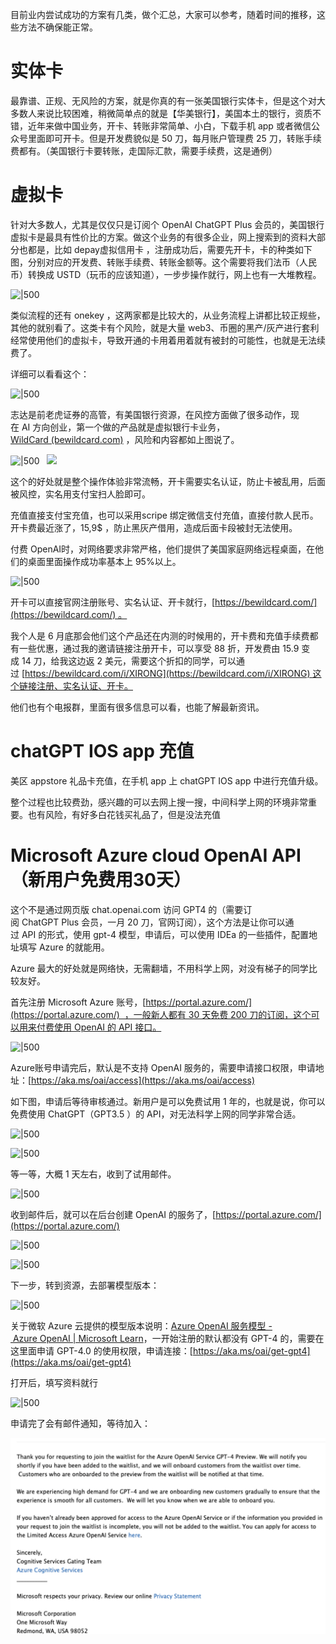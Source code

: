 目前业内尝试成功的方案有几类，做个汇总，大家可以参考，随着时间的推移，这些方法不确保能正常。

# 实体卡

最靠谱、正规、无风险的方案，就是你真的有一张美国银行实体卡，但是这个对大多数人来说比较困难，稍微简单点的就是【华美银行】，美国本土的银行，资质不错，近年来做中国业务，开卡、转账非常简单、小白，下载手机 app 或者微信公众号里面即可开卡。但是开发费貌似是 50 刀，每月账户管理费 25 刀，转账手续费都有。（美国银行卡要转账，走国际汇款，需要手续费，这是通例）

# 虚拟卡

针对大多数人，尤其是仅仅只是订阅个 OpenAI ChatGPT Plus 会员的，美国银行虚拟卡是最具有性价比的方案。做这个业务的有很多企业，网上搜索到的资料大部分也都是，比如 depay虚拟信用卡 ，注册成功后，需要先开卡，卡的种类如下图，分别对应的开发费、转账手续费、转账金额等。这个需要将我们法币（人民币）转换成 USTD（玩币的应该知道），一步步操作就行，网上也有一大堆教程。

![|500](https://alidocs.oss-cn-zhangjiakou.aliyuncs.com/res/Mp7ldGepEGavOBQN/img/9bb01d3a-366d-4ef1-9807-868092cd3faf.png)

类似流程的还有 onekey ，这两家都是比较大的，从业务流程上讲都比较正规些，其他的就别看了。这类卡有个风险，就是大量 web3、币圈的黑产/灰产进行套利经常使用他们的虚拟卡，导致开通的卡用着用着就有被封的可能性，也就是无法续费了。

详细可以看看这个：

![|500](https://alidocs.oss-cn-zhangjiakou.aliyuncs.com/res/Mp7ldGepEGavOBQN/img/1f45452a-8378-49b0-88f2-f25fb3dc7c93.png)

志达是前老虎证券的高管，有美国银行资源，在风控方面做了很多动作，现在 AI 方向创业，第一个做的产品就是虚拟银行卡业务，[WildCard (bewildcard.com)](https://bewildcard.com/card) ，风险和内容都如上图说了。

![|500](https://alidocs.oss-cn-zhangjiakou.aliyuncs.com/res/Mp7ldGepEGavOBQN/img/ec6e627e-e186-4ce0-aa01-e59f4978bec7.png)   ![](https://alidocs.oss-cn-zhangjiakou.aliyuncs.com/res/Mp7ldGepEGavOBQN/img/ac921378-5a75-4e42-aaa6-7cbd84271f38.png)

这个的好处就是整个操作体验非常流畅，开卡需要实名认证，防止卡被乱用，后面被风控，实名用支付宝扫人脸即可。

充值直接支付宝充值，也可以采用scripe 绑定微信支付充值，直接付款人民币。开卡费最近涨了，15,9$ ，防止黑灰产借用，造成后面卡段被封无法使用。

付费 OpenAI时，对网络要求非常严格，他们提供了美国家庭网络远程桌面，在他们的桌面里面操作成功率基本上 95%以上。

![|500](https://alidocs.oss-cn-zhangjiakou.aliyuncs.com/res/Mp7ldGepEGavOBQN/img/6911f3f2-5f33-43e1-ae64-aa92223eb17d.png)

开卡可以直接官网注册账号、实名认证、开卡就行，[https://bewildcard.com/](https://bewildcard.com/) 。

我个人是 6 月底那会他们这个产品还在内测的时候用的，开卡费和充值手续费都有一些优惠，通过我的邀请链接注册开卡，可以享受 88 折，开发费由 15.9 变成 14 刀，给我这边返 2 美元，需要这个折扣的同学，可以通过 [https://bewildcard.com/i/XIRONG](https://bewildcard.com/i/XIRONG) 这个链接注册、实名认证、开卡。

他们也有个电报群，里面有很多信息可以看，也能了解最新资讯。

# chatGPT IOS app 充值

美区 appstore 礼品卡充值，在手机 app 上 chatGPT IOS app 中进行充值升级。

整个过程也比较费劲，感兴趣的可以去网上搜一搜，中间科学上网的环境非常重要。也有风险，有好多白花钱买礼品了，但是没法充值

# Microsoft Azure cloud OpenAI API（新用户免费用30天）

这个不是通过网页版 chat.openai.com 访问 GPT4 的（需要订阅 ChatGPT Plus 会员，一月 20 刀，官网订阅），这个方法是让你可以通过 API 的形式，使用 gpt-4 模型，申请后，可以使用 IDEa 的一些插件，配置地址填写 Azure 的就能用。

Azure 最大的好处就是网络快，无需翻墙，不用科学上网，对没有梯子的同学比较友好。

首先注册 Microsoft Azure 账号，[https://portal.azure.com/](https://portal.azure.com/)  ，一般新人都有 30 天免费 200 刀的订阅，这个可以用来付费使用 OpenAI 的 API 接口。

![|500](https://alidocs.oss-cn-zhangjiakou.aliyuncs.com/res/Mp7ldGepEGavOBQN/img/a4c01b5b-e2e9-41fd-bc4a-9e8cf57df864.png)

Azure账号申请完后，默认是不支持 OpenAI 服务的，需要申请接口权限，申请地址：[https://aka.ms/oai/access](https://aka.ms/oai/access)

如下图，申请后等待审核通过。新用户是可以免费试用 1 年的，也就是说，你可以免费使用 ChatGPT（GPT3.5 ）的 API，对无法科学上网的同学非常合适。

![|500](https://alidocs.oss-cn-zhangjiakou.aliyuncs.com/res/Mp7ldGepEGavOBQN/img/1cad7a28-007f-4000-abda-342eb47e0284.png)

![|500](https://alidocs.oss-cn-zhangjiakou.aliyuncs.com/res/Mp7ldGepEGavOBQN/img/803a12f7-e111-4b83-973e-a4f93ca718a3.png)

等一等，大概 1 天左右，收到了试用邮件。

![|500](https://alidocs.oss-cn-zhangjiakou.aliyuncs.com/res/Mp7ldGepEGavOBQN/img/a5abd49f-890d-4221-8891-a82045de20fd.png)

收到邮件后，就可以在后台创建 OpenAI 的服务了，[https://portal.azure.com/](https://portal.azure.com/)

![|500](https://alidocs.oss-cn-zhangjiakou.aliyuncs.com/res/Mp7ldGepEGavOBQN/img/8498d752-bf6e-43c8-a917-eeaf70fc8f02.png)

![|500](https://alidocs.oss-cn-zhangjiakou.aliyuncs.com/res/Mp7ldGepEGavOBQN/img/052d65c0-f20d-442f-bb8f-1505f734f0be.png)

下一步，转到资源，去部署模型版本：

![|500](https://alidocs.oss-cn-zhangjiakou.aliyuncs.com/res/Mp7ldGepEGavOBQN/img/e2342fc1-c616-454e-9a79-3dcb7cedb291.png)

关于微软 Azure 云提供的模型版本说明：[Azure OpenAI 服务模型 - Azure OpenAI | Microsoft Learn](https://learn.microsoft.com/zh-cn/azure/ai-services/openai/concepts/models)，一开始注册的默认都没有 GPT-4 的，需要在这里面申请 GPT-4.0 的使用权限，申请连接：[https://aka.ms/oai/get-gpt4](https://aka.ms/oai/get-gpt4)

打开后，填写资料就行

![|500](https://alidocs.oss-cn-zhangjiakou.aliyuncs.com/res/Mp7ldGepEGavOBQN/img/55228b7c-e6ee-4ec6-a483-2ca7f45eb23a.png)

申请完了会有邮件通知，等待加入：

![|500](attachment/Pasted%20image%2020230817213159.png)